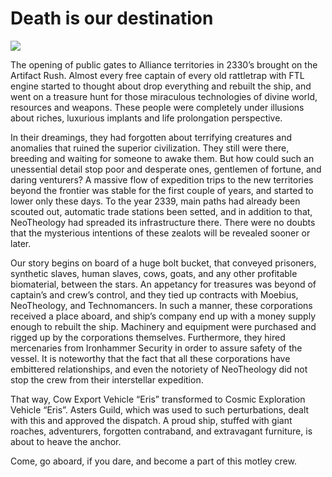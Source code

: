 <h1>Death is our destination</h1>
<img src="https://i.imgur.com/BqC7jFf.png">

<p>The opening of public gates to Alliance territories in 2330’s brought on the Artifact Rush. Almost every free captain of every old rattletrap with FTL engine started to thought about drop everything and rebuilt the ship, and went on a treasure hunt for those miraculous technologies of divine world, resources and weapons. These people were completely under illusions about riches, luxurious implants and life prolongation perspective.</p>

<p>In their dreamings, they had forgotten about terrifying creatures and anomalies that ruined the superior civilization. They still were there, breeding and waiting for someone to awake them. But how could such an unessential detail stop poor and desperate ones, gentlemen of fortune, and daring venturers? A massive flow of expedition trips to the new territories beyond the frontier was stable for the first couple of years, and started to lower only these days. To the year 2339, main paths had already been scouted out, automatic trade stations been setted, and in addition to that, NeoTheology had spreaded its infrastructure there. There were no doubts that the mysterious intentions of these zealots will be revealed sooner or later.</p>

<p>Our story begins on board of a huge bolt bucket, that conveyed prisoners, synthetic slaves, human slaves, cows, goats, and any other profitable biomaterial, between the stars. An appetancy for treasures was beyond of captain’s and crew’s control, and they tied up contracts with Moebius, NeoTheology, and Technomancers. In such a manner, these corporations received a place aboard, and ship’s company end up with a money supply enough to rebuilt the ship. Machinery and equipment were purchased and rigged up by the corporations themselves. Furthermore, they hired mercenaries from Ironhammer Security in order to assure safety of the vessel. It is noteworthy that the fact that all these corporations have embittered relationships, and even the notoriety of NeoTheology did not stop the crew from their interstellar expedition.</p>

<p>That way, Cow Export Vehicle “Eris” transformed to Cosmic Exploration Vehicle “Eris”. Asters Guild, which was used to such perturbations, dealt with this and approved the dispatch. A proud ship, stuffed with giant roaches, adventurers, forgotten contraband, and extravagant furniture, is about to heave the anchor.</p>

<p>Come, go aboard, if you dare, and become a part of this motley crew.</p>
